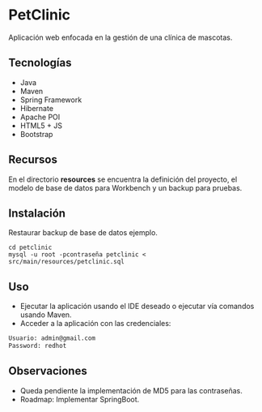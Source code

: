 PetClinic
=========

Aplicación web enfocada en la gestión de una clínica de mascotas.


Tecnologías
-----------

* Java
* Maven
* Spring Framework
* Hibernate
* Apache POI
* HTML5 + JS 
* Bootstrap

Recursos
--------

En el directorio **resources** se encuentra la definición del proyecto, el modelo de base de datos para Workbench y un backup para pruebas.


Instalación
-----------

Restaurar backup de base de datos ejemplo.
```mysql
cd petclinic
mysql -u root -pcontraseña petclinic < src/main/resources/petclinic.sql
```


Uso
---

* Ejecutar la aplicación usando el IDE deseado o ejecutar vía comandos usando Maven.
* Acceder a la aplicación con las credenciales:

```bash
Usuario: admin@gmail.com
Password: redhot

```



Observaciones
-------------

* Queda pendiente la implementación de MD5 para las contraseñas.
* Roadmap: Implementar SpringBoot. 